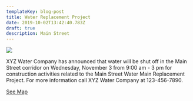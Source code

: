 ```yaml
---
templateKey: blog-post
title: Water Replacement Project
date: 2019-10-02T13:42:40.783Z
draft: true
description: Main Street
---
```





![](/img/water-shut-off.jpg)

XYZ Water Company has announced that water will be shut off in the Main Street corridor on Wednesday, November 3 from 9:00 am - 3 pm for construction activities related to the Main Street Water Main Replacement Project.  For more information call XYZ Water Company at 123-456-7890.

[See Map](/map/?layer=Advisory&feature=21)
